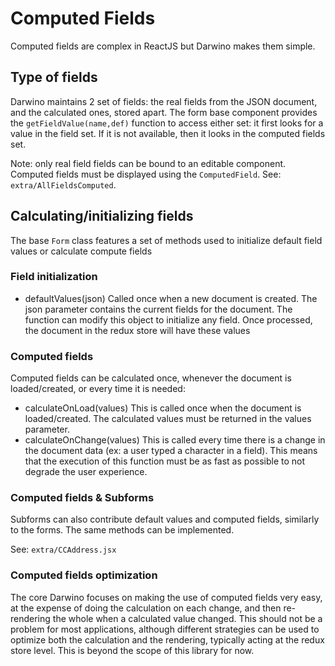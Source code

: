 # Computed Fields

Computed fields are complex in ReactJS but Darwino makes them simple.

## Type of fields
Darwino maintains 2 set of fields: the real fields from the JSON document, and the calculated ones, stored apart. The form base component provides the `getFieldValue(name,def)` function to access either set: it first looks for a value in the field set. If it is not available, then it looks in the computed fields set. 

Note: only real field fields can be bound to an editable component. Computed fields must be displayed using the `ComputedField`. See: `extra/AllFieldsComputed`.


## Calculating/initializing fields
The base `Form` class features a set of methods used to initialize default field values or calculate compute fields

### Field initialization
- defaultValues(json)
Called once when a new document is created. The json parameter contains the current fields for the document. The function can modify this object to initialize any field. Once processed, the document in the redux store will have these values

### Computed fields
Computed fields can be calculated once, whenever the document is loaded/created, or every time it is needed:
- calculateOnLoad(values)
This is called once when the document is loaded/created. The calculated values must be returned in the values parameter.
- calculateOnChange(values)
This is called every time there is a change in the document data (ex: a user typed a character in a field). This means that the execution of this function must be as fast as possible to not degrade the user experience.

### Computed fields & Subforms
Subforms can also contribute default values and computed fields, similarly to the forms. The same methods can be implemented.

See: `extra/CCAddress.jsx`

### Computed fields optimization
The core Darwino focuses on making the use of computed fields very easy, at the expense of doing the calculation on each change, and then re-rendering the whole when a calculated value changed. This should not be a problem for most applications, although different strategies can be used to optimize both the calculation and the rendering, typically acting at the redux store level.
This is beyond the scope of this library for now.

